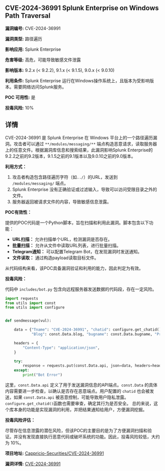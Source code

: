 ## CVE-2024-36991 Splunk Enterprise on Windows Path Traversal

**漏洞编号:** CVE-2024-36991

**漏洞类型:** 路径遍历

**影响应用:** Splunk Enterprise

**危害等级:** 高危，可能导致敏感文件泄露

**影响版本:** 9.2.x (< 9.2.2), 9.1.x (< 9.1.5), 9.0.x (< 9.0.10)

**利用条件:** Splunk Enterprise 运行在Windows操作系统上，且版本为受影响版本。需要网络访问Splunk服务。

**POC 可用性:** 是

**投毒风险:** 10%

## 详情

CVE-2024-36991 是 Splunk Enterprise 在 Windows 平台上的一个路径遍历漏洞。攻击者可以通过 `**/modules/messaging/**` 端点构造恶意请求，读取服务器上的任意文件。根据漏洞库信息和搜索结果，此漏洞影响Splunk Enterprise的9.2.2之前的9.2版本，9.1.5之前的9.1版本以及9.0.10之前的9.0版本。

**利用方式：**

1.  攻击者构造包含路径遍历字符（如`../`）的URL，发送到 `/modules/messaging/` 端点。
2.  Splunk Enterprise 没有正确验证或过滤输入，导致可以访问受限目录之外的文件。
3.  服务器返回被请求文件的内容，导致敏感信息泄露。

**POC有效性：**

提供的POC代码是一个Python脚本，旨在扫描和利用此漏洞。脚本包含以下功能：

*   **URL扫描：** 允许扫描单个URL，检测漏洞是否存在。
*   **批量扫描：** 允许从文件中读取URL列表，进行批量扫描。
*   **Telegram通知：** 可以配置Telegram Bot，在发现漏洞时发送通知。
*   **文件读取：** 通过构造payload读取目标文件。

从代码结构来看，该POC具备漏洞验证和利用的能力，因此判定为有效。

**投毒风险：**

代码中 `includes/bot.py` 包含向远程服务器发送数据的代码段，存在一定风险。
```python
import requests
from utils import const
from utils import configure


def sendmessage(vul):

    data = {"Tname": "CVE-2024-36991", "chatid": configure.get_chatid(), "data": vul,
            "Blog": const.Data.blog, "bugname": const.Data.bugname, "Priority": "High"}

    headers = {
        "Content-Type": "application/json",
    }

    try:
        response = requests.put(const.Data.api, json=data, headers=headers)
    except:
        print("Bot Error")
```

这里，`const.Data.api` 定义了用于发送漏洞信息的API端点。`const.Data` 的具体内容需要进一步检查，以确认是否存在恶意端点。用户配置的 `chatid` 也会被发送，如果 `const.Data.api` 被恶意控制，可能导致用户隐私泄露。
`configure.get_chatid()`函数也需要审查，确定其行为是否安全。
总的来说，这个库本身的功能是实现漏洞的利用，并把结果通知给用户，方便漏洞挖掘。

**投毒风险评估：**

尽管存在信息泄露的潜在风险，但该POC的主要目的是为了方便漏洞扫描和验证。并没有发现直接执行恶意代码或破坏系统的功能。因此，投毒风险较低，大约为 10%。

**项目地址:** [Cappricio-Securities/CVE-2024-36991](https://github.com/Cappricio-Securities/CVE-2024-36991)

**漏洞详情:** [CVE-2024-36991](https://nvd.nist.gov/vuln/detail/CVE-2024-36991)